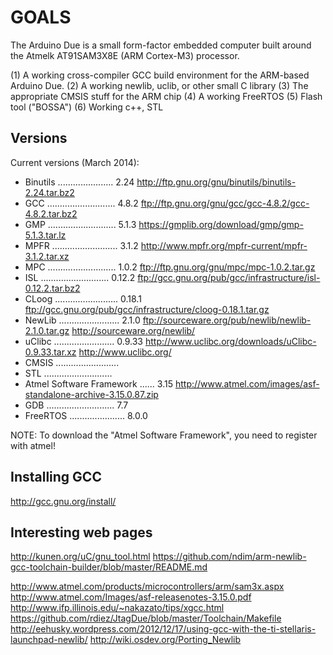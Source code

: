 
GOALS
=====

The Arduino Due is a small form-factor embedded computer built around the Atmelk AT91SAM3X8E (ARM Cortex-M3) processor.

(1) A working cross-compiler GCC build environment for the ARM-based Arduino Due.
(2) A working newlib, uclib, or other small C library
(3) The appropriate CMSIS stuff for the ARM chip
(4) A working FreeRTOS
(5) Flash tool ("BOSSA")
(6) Working c++, STL

Versions
--------

Current versions (March 2014):

* Binutils ...................... 2.24       http://ftp.gnu.org/gnu/binutils/binutils-2.24.tar.bz2
* GCC ........................... 4.8.2      ftp://ftp.gnu.org/gnu/gcc/gcc-4.8.2/gcc-4.8.2.tar.bz2
* GMP ........................... 5.1.3      https://gmplib.org/download/gmp/gmp-5.1.3.tar.lz
* MPFR .......................... 3.1.2      http://www.mpfr.org/mpfr-current/mpfr-3.1.2.tar.xz
* MPC ........................... 1.0.2      ftp://ftp.gnu.org/gnu/mpc/mpc-1.0.2.tar.gz
* ISL ........................... 0.12.2     ftp://gcc.gnu.org/pub/gcc/infrastructure/isl-0.12.2.tar.bz2
* CLoog ......................... 0.18.1     ftp://gcc.gnu.org/pub/gcc/infrastructure/cloog-0.18.1.tar.gz
* NewLib ........................ 2.1.0      ftp://sourceware.org/pub/newlib/newlib-2.1.0.tar.gz               http://sourceware.org/newlib/
* uClibc ........................ 0.9.33     http://www.uclibc.org/downloads/uClibc-0.9.33.tar.xz              http://www.uclibc.org/
* CMSIS .........................
* STL ...........................
* Atmel Software Framework ...... 3.15       http://www.atmel.com/images/asf-standalone-archive-3.15.0.87.zip
* GDB ........................... 7.7
* FreeRTOS ...................... 8.0.0

NOTE: To download the "Atmel Software Framework", you need to register with atmel!

Installing GCC
--------------

http://gcc.gnu.org/install/

Interesting web pages
---------------------

http://kunen.org/uC/gnu_tool.html
https://github.com/ndim/arm-newlib-gcc-toolchain-builder/blob/master/README.md

http://www.atmel.com/products/microcontrollers/arm/sam3x.aspx
http://www.atmel.com/Images/asf-releasenotes-3.15.0.pdf
http://www.ifp.illinois.edu/~nakazato/tips/xgcc.html
https://github.com/rdiez/JtagDue/blob/master/Toolchain/Makefile
http://eehusky.wordpress.com/2012/12/17/using-gcc-with-the-ti-stellaris-launchpad-newlib/
http://wiki.osdev.org/Porting_Newlib
